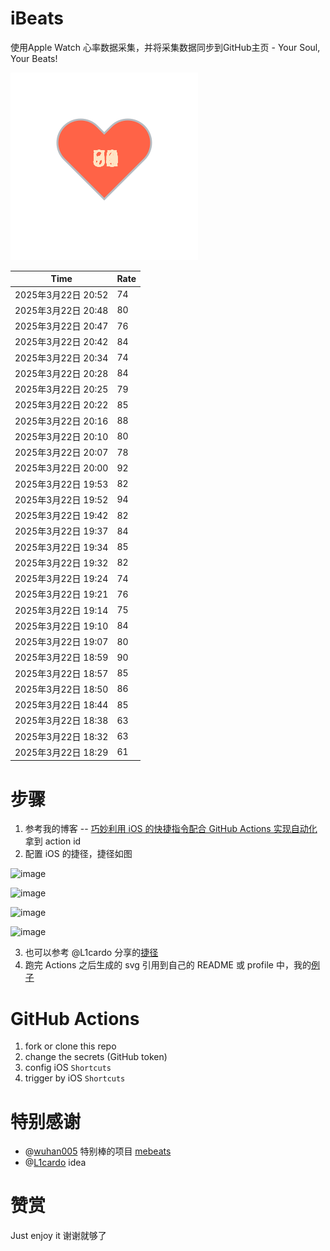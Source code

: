# iBeats
使用Apple Watch 心率数据采集，并将采集数据同步到GitHub主页 - Your Soul, Your Beats!

![](./files/heart.svg)

<!--START_SECTION:my_heart_rate-->
| Time | Rate | 
 | ---- | ---- | 
| 2025年3月22日 20:52 | 74 |
| 2025年3月22日 20:48 | 80 |
| 2025年3月22日 20:47 | 76 |
| 2025年3月22日 20:42 | 84 |
| 2025年3月22日 20:34 | 74 |
| 2025年3月22日 20:28 | 84 |
| 2025年3月22日 20:25 | 79 |
| 2025年3月22日 20:22 | 85 |
| 2025年3月22日 20:16 | 88 |
| 2025年3月22日 20:10 | 80 |
| 2025年3月22日 20:07 | 78 |
| 2025年3月22日 20:00 | 92 |
| 2025年3月22日 19:53 | 82 |
| 2025年3月22日 19:52 | 94 |
| 2025年3月22日 19:42 | 82 |
| 2025年3月22日 19:37 | 84 |
| 2025年3月22日 19:34 | 85 |
| 2025年3月22日 19:32 | 82 |
| 2025年3月22日 19:24 | 74 |
| 2025年3月22日 19:21 | 76 |
| 2025年3月22日 19:14 | 75 |
| 2025年3月22日 19:10 | 84 |
| 2025年3月22日 19:07 | 80 |
| 2025年3月22日 18:59 | 90 |
| 2025年3月22日 18:57 | 85 |
| 2025年3月22日 18:50 | 86 |
| 2025年3月22日 18:44 | 85 |
| 2025年3月22日 18:38 | 63 |
| 2025年3月22日 18:32 | 63 |
| 2025年3月22日 18:29 | 61 |

<!--END_SECTION:my_heart_rate-->

# 步骤
1. 参考我的博客 -- [巧妙利用 iOS 的快捷指令配合 GitHub Actions 实现自动化](https://github.com/yihong0618/gitblog/issues/198) 拿到 action id
2. 配置 iOS 的捷径，捷径如图

![image](https://user-images.githubusercontent.com/15976103/122154218-0db0b480-ce97-11eb-93bb-5aec07c558dc.png)

![image](https://user-images.githubusercontent.com/15976103/122154236-186b4980-ce97-11eb-8e4b-70551a0391ae.png)

![image](https://user-images.githubusercontent.com/15976103/122154268-2d47dd00-ce97-11eb-902e-3acf292265a9.png)

![image](https://user-images.githubusercontent.com/15976103/122174055-fa144680-ceb4-11eb-9be2-3eb83cd516f7.png)

3. 也可以参考 @L1cardo 分享的[捷径](https://www.icloud.com/shortcuts/6ab6047b459c41ad822ad6b94b1c03d4)
4. 跑完 Actions 之后生成的 svg 引用到自己的 README 或 profile 中，我的[例子](https://github.com/yihong0618) 

# GitHub Actions

1. fork or clone this repo
2. change the secrets (GitHub token)
3. config iOS `Shortcuts` 
4. trigger by iOS `Shortcuts`

# 特别感谢
- @[wuhan005](https://github.com/wuhan005) 特别棒的项目 [mebeats](https://github.com/wuhan005/mebeats)
- @[L1cardo](https://github.com/L1cardo) idea

# 赞赏
Just enjoy it
谢谢就够了

